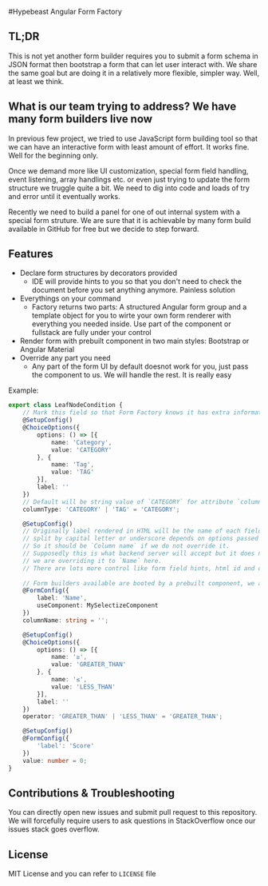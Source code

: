 #Hypebeast Angular Form Factory

TL;DR
-
This is not yet another form builder requires you to submit a form schema in JSON format then bootstrap a form that can let user interact with. We share the same goal but are doing it in a relatively more flexible, simpler way. Well, at least we think.

What is our team trying to address? We have many form builders live now 
-
In previous few project, we tried to use JavaScript form building tool so that we can have an interactive form with least amount of effort. It works fine. Well for the beginning only.

Once we demand more like UI customization, special form field handling, event listening, array handlings etc. or even just trying to update the form structure we truggle quite a bit. We need to dig into code and loads of try and error until it eventually works.

Recently we need to build a panel for one of out internal system with a special form struture. We are sure that it is achievable by many form build available in GitHub for free but we decide to step forward.

Features
-
 - Declare form structures by decorators provided
	 - IDE will provide hints to you so that you don't need to check the document before you set anything anymore. Painless solution
 - Everythings on your command
     - Factory returns two parts: A structured Angular form group and a template object for you to wirte your own form renderer with everything you needed inside. Use part of the component or fullstack are fully under your control 
 - Render form with prebuilt component in two main styles: Bootstrap or Angular Material
 - Override any part you need
     - Any part of the form UI by default doesnot work for you, just pass the component to us. We will handle the rest. It is really easy

Example:
```ts
export class LeafNodeCondition {
    // Mark this field so that Form Factory knows it has extra informations
    @SetupConfig()
    @ChoiceOptions({
        options: () => [{
            name: 'Category',
            value: 'CATEGORY'
        }, {
            name: 'Tag',
            value: 'TAG'
        }],
        label: ''
    })
    // Default will be string value of `CATEGORY` for attribute `columnType` in object instance of LeafNodeCondition
    columnType: 'CATEGORY' | 'TAG' = 'CATEGORY'; 

    @SetupConfig()
    // Originally label rendered in HTML will be the name of each field 
    // split by capital letter or underscore depends on options passed to factory. 
    // So it should be `Column name` if we do not override it. 
    // Supposedly this is what backend server will accept but it does not look nice to user, 
    // we are overriding it to `Name` here. 
    // There are lots more control like form field hints, html id and class attributes etc. See @FormConfig decorator.
    
    // Form builders available are booted by a prebuilt component, we are the same too but more. You can override part of the form with  
    @FormConfig({
        label: 'Name',
        useComponent: MySelectizeComponent
    })
    columnName: string = '';

    @SetupConfig()
    @ChoiceOptions({
        options: () => [{
            name: '≥',
            value: 'GREATER_THAN'
        }, {
            name: '≤',
            value: 'LESS_THAN'
        }],
        label: ''
    })
    operator: 'GREATER_THAN' | 'LESS_THAN' = 'GREATER_THAN';

    @SetupConfig()
    @FormConfig({
        'label': 'Score'
    })
    value: number = 0;
}
```

Contributions & Troubleshooting
-
You can directly open new issues and submit pull request to this repository. We will forcefully require users to ask questions in StackOverflow once our issues stack goes overflow.

License
-
MIT License and you can refer to `LICENSE` file

